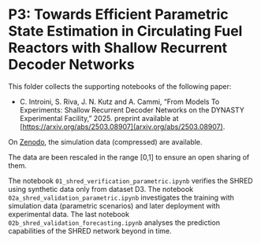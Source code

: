 # P3: Towards Efficient Parametric State Estimation in Circulating Fuel Reactors with Shallow Recurrent Decoder Networks

This folder collects the supporting notebooks of the following paper:

- C. Introini, S. Riva, J. N. Kutz and A. Cammi, “From Models To Experiments: Shallow Recurrent Decoder Networks on the DYNASTY Experimental Facility,” 2025. preprint available at
[https://arxiv.org/abs/2503.08907](arxiv.org/abs/2503.08907).

On [Zenodo](https://zenodo.org/records/15015236), the simulation data (compressed) are available.

The data are been rescaled in the range [0,1] to ensure an open sharing of them.

The notebook `01_shred_verification_parametric.ipynb` verifies the SHRED using synthetic data only from dataset D3. The notebook `02a_shred_validation_parametric.ipynb` investigates the training with simulation data (parametric scenarios) and later deployment with experimental data. The last notebook `02b_shred_validation_forecasting.ipynb` analyses the prediction capabilities of the SHRED network beyond in time.
